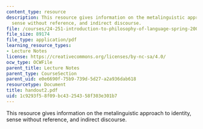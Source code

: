 ```yaml
---
content_type: resource
description: This resource gives information on the metalinguistic approach to identity,
  sense without reference, and indirect discourse.
file: /courses/24-251-introduction-to-philosophy-of-language-spring-2005/1c9293f58f09bc43254358f303e301b7_handout2.pdf
file_size: 89174
file_type: application/pdf
learning_resource_types:
- Lecture Notes
license: https://creativecommons.org/licenses/by-nc-sa/4.0/
ocw_type: OCWFile
parent_title: Lecture Notes
parent_type: CourseSection
parent_uid: e0e6690f-75b9-739d-5d27-a2a936dab618
resourcetype: Document
title: handout2.pdf
uid: 1c9293f5-8f09-bc43-2543-58f303e301b7
---
```

This resource gives information on the metalinguistic approach to identity, sense without reference, and indirect discourse.